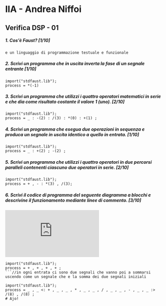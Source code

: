 # IIA - Andrea Niffoi

## Verifica DSP - 01

##### 1. Cos'è Faust? [1/10]

```
e un linguaggio di programmazione testuale e funzionale
```

##### 2. Scrivi un programma che in uscita inverta la fase di un segnale entrante [1/10]

```
import("stdfaust.lib");
process = *(-1)
 ```

##### 3. Scrivi un programma che utilizzi i quattro operatori matematici in serie e che dia come risultato costante il valore 1 (_uno_). [2/10]

```
import("stdfaust.lib");
process = _ : -(2) : /(3) : *(0) : +(1) ;
```

##### 4. Scrivi un programma che esegua due operazioni in sequenza e produca un segnale in uscita identico a quello in entrata. [1/10]

```
import("stdfaust.lib");
process = _ : +(2) ; -(2) ;
```

##### 5. Scrivi un programma che utilizzi i quattro operatori in due percorsi paralleli contenenti ciascuno due operatori in serie. [2/10]

```
import("stdfaust.lib");
process = + , - : *(3) , /(3);
```

##### 6. Scrivi il codice di programma del seguente diagramma a blocchi e descrivine il funzionamento mediante linee di commento. [3/10]

![quattro somme parallele](https://github.com/LSSN/2019-11-21-2A-DSP/blob/master/process.pdf)

```
import("stdfaust.lib");
process = + , + , + , + ;
```//in ogni entrata ci sono due segnali che vanno poi a sommarsi uscendo come un segnale che e la somma dei due segnali iniziali

import("stdfaust.lib");
process = _ , _ <: + , _ , _ , * , _ , _ , / , _ , _ , - , _ , _ :> /(8) , /(8) ;
# Ajo!
